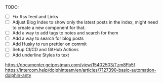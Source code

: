 TODO:

- [ ] Fix Rss feed and Links
- [ ] Adjust Blog Index to show only the latest posts in the index, might need to create a new component for that.
- [ ] Add a way to add tags to notes and search for them
- [ ] Add a way to search for blog posts
- [ ] Add Husky to run prettier on commit
- [ ] Setup CI/CD and GitHub Actions
- [ ] Add underline Styles to text

https://documenter.getpostman.com/view/15402503/Tzm8Fb5f
https://intercom.help/dolphinteam/en/articles/7127390-basic-automation-dolphin-anty
